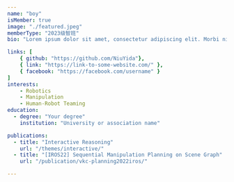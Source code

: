 ```yaml
---
name: "boy"
isMember: true
image: "./featured.jpeg"
memberType: "2023级智班"
bio: "Lorem ipsum dolor sit amet, consectetur adipiscing elit. Morbi nibh nisl, vulputate eu lacus vitae, maximus molestie libero. Vestibulum laoreet, odio et sollicitudin sollicitudin, quam ligula tempus urna, sed sagittis eros eros ac felis. In tristique tortor vitae lacinia commodo. Mauris venenatis ultrices purus nec fermentum. Nunc sit amet aliquet metus. Morbi nisl felis, gravida ac consequat vitae, blandit eu libero. Curabitur porta est in dui elementum porttitor. Maecenas fermentum, tortor ac feugiat fringilla, orci sem sagittis massa, a congue risus ipsum vel massa. Aliquam sit amet nunc vulputate, facilisis neque in, faucibus nisl."

links: [
    { github: "https://github.com/NiuYida"},
    { link: "https://link-to-some-website.com/" },
    { facebook: "https://facebook.com/username" }
]
interests:
    - Robotics
    - Manipulation 
    - Human-Robot Teaming
education:
  - degree: "Your degree"
    institution: "University or association name"

publications:
  - title: "Interactive Reasoning"
    url: "/themes/interactive/"
  - title: "[IROS22] Sequential Manipulation Planning on Scene Graph"
    url: "/publication/vkc-planning2022iros/"

---
```


